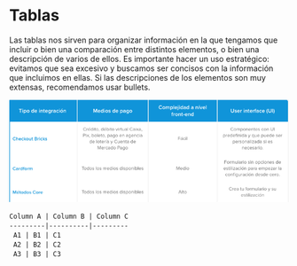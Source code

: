 # Tablas

Las tablas nos sirven para organizar información en la que tengamos que incluir o bien una comparación entre distintos elementos, o bien una descripción de varios de ellos. Es importante hacer un uso estratégico: evitamos que sea excesivo y buscamos ser concisos con la información que incluimos en ellas.  Si las descripciones de los elementos son muy extensas, recomendamos usar bullets.

![table-example](/images/style-guide/table-example.png)


```markdown
Column A | Column B | Column C
---------|----------|---------
 A1 | B1 | C1
 A2 | B2 | C2
 A3 | B3 | C3
```

